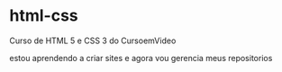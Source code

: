 # html-css
 Curso de HTML 5 e CSS 3 do CursoemVideo
 
 estou aprendendo a criar sites e agora vou gerencia meus repositorios

